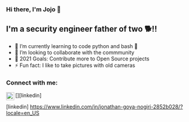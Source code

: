 ### Hi there, I'm Jojo 👋 

## I'm a security engineer father of two 🐕!!

- 🌱 I’m currently learning to code python and bash 🤣
- 👯 I’m looking to collaborate with the commmunity
- 🥅 2021 Goals: Contribute more to Open Source projects
- ⚡ Fun fact: I like to take pictures with old cameras

### Connect with me:

[<img align="left" alt="codeSTACKr | LinkedIn" width="22px" src="https://cdn.jsdelivr.net/npm/simple-icons@v3/icons/linkedin.svg" />][linkedin]

[linkedin] https://www.linkedin.com/in/jonathan-goya-nogiri-2852b028/?locale=en_US
